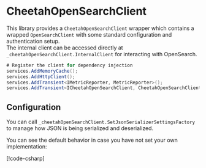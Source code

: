 # CheetahOpenSearchClient

This library provides a `CheetahOpenSearchClient` wrapper which contains a wrapped `OpenSearchClient` with some standard configuration and authentication setup.  
The internal client can be accessed directly at `_cheetahOpenSearchClient.InternalClient` for interacting with OpenSearch.

```c#
# Register the client for dependency injection
services.AddMemoryCache();
services.AddHttpClient();
services.AddTransient<IMetricReporter, MetricReporter>();
services.AddTransient<ICheetahOpenSearchClient, CheetahOpenSearchClient>();
```

## Configuration

You can call `_cheetahOpenSearchClient.SetJsonSerializerSettingsFactory` to manage how JSON is being serialized and deserialized.

You can see the default behavior in case you have not set your own implementation:

[!code-csharp[](../../src/Cheetah.Core/Infrastructure/Services/OpenSearchClient/CheetahOpenSearchClient.cs#GetJsonSerializerSettingsFactory)]